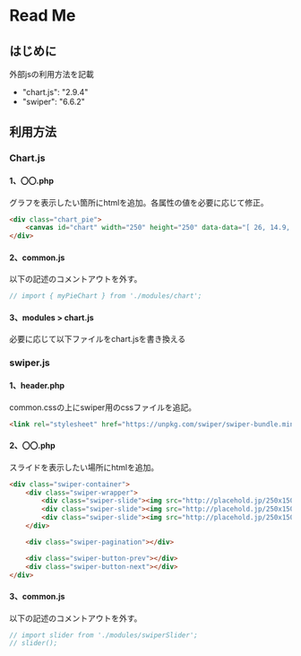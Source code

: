 # Read Me
## はじめに
外部jsの利用方法を記載
- "chart.js": "2.9.4"
- "swiper": "6.6.2"
## 利用方法
### Chart.js
#### 1、〇〇.php
グラフを表示したい箇所にhtmlを追加。各属性の値を必要に応じて修正。
```html
<div class="chart_pie">
	<canvas id="chart" width="250" height="250" data-data="[ 26, 14.9, 20.8, 21.7, 16.6 ]"></canvas>
</div>
```
#### 2、common.js
以下の記述のコメントアウトを外す。
```js
// import { myPieChart } from './modules/chart';
```
#### 3、modules > chart.js
必要に応じて以下ファイルをchart.jsを書き換える

### swiper.js
#### 1、header.php
common.cssの上にswiper用のcssファイルを追記。
```html
<link rel="stylesheet" href="https://unpkg.com/swiper/swiper-bundle.min.css" />
```
#### 2、〇〇.php
スライドを表示したい場所にhtmlを追加。
```html
<div class="swiper-container">
	<div class="swiper-wrapper">
		<div class="swiper-slide"><img src="http://placehold.jp/250x150.png" alt=""></div>
		<div class="swiper-slide"><img src="http://placehold.jp/250x150.png" alt=""></div>
		<div class="swiper-slide"><img src="http://placehold.jp/250x150.png" alt=""></div>
	</div>

    <div class="swiper-pagination"></div>

	<div class="swiper-button-prev"></div>
	<div class="swiper-button-next"></div>
</div>
```
#### 3、common.js
以下の記述のコメントアウトを外す。
```js
// import slider from './modules/swiperSlider';
// slider();
```
